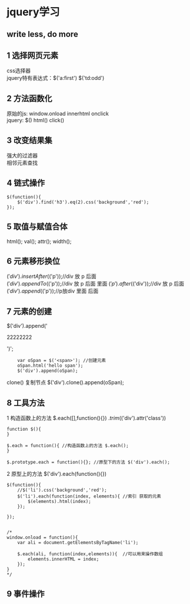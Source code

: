 # jquery学习

## write less, do more

## 1 选择网页元素  
css选择器  
jquery特有表达式：$('a:first')  $('td:odd') 

## 2 方法函数化  
原始的js: window.onload  innerhtml onclick  
jquery: $() html() click()  

## 3 改变结果集  
强大的过滤器  
相邻元素查找  

## 4 链式操作  
```  
$(function(){
	$('div').find('h3').eq(2).css('background','red');
});  
```
## 5 取值与赋值合体  
html(); val(); attr(); width();

## 6 元素移形换位  
$('div').insertAfter($('p'));//div 放 p 后面  
$('div').appendTo($('p'));//div 放 p 后面  里面
$('p').after($('div'));//div 放 p 后面   
$('div').append($('p'));//p放div 里面 后面  

## 7 元素的创建  
$('div').append('<p>22222222</p>')';

```  
	var oSpan = $('<span>'); //创建元素
	oSpan.html('hello span');
	$('div').append(oSpan);  
```  
clone() 复制节点 	$('div').clone().append(oSpan);   

## 8 工具方法  
1 构造函数上的方法  $.each([],function(){})  $.trim($('div').attr('class'))   
```  
function $(){
}

$.each = function(){ //构造函数上的方法 $.each();
}

$.prototype.each = function(){}; //原型下的方法 $('div').each();
```  

2 原型上的方法  $('div').each(function(){}) 
```  
$(function(){
	//$('li').css('background','red');  
	$('li').each(function(index, elements){ //索引 获取的元素
		$(elements).html(index);
	});
 
});


/*
window.onload = function(){
	var ali = document.getElementsByTagName('li');

	$.each(ali, function(index,elements)){  //可以用来操作数组
		elements.innerHTML = index;
	});
}
*/
```  

## 9 事件操作

